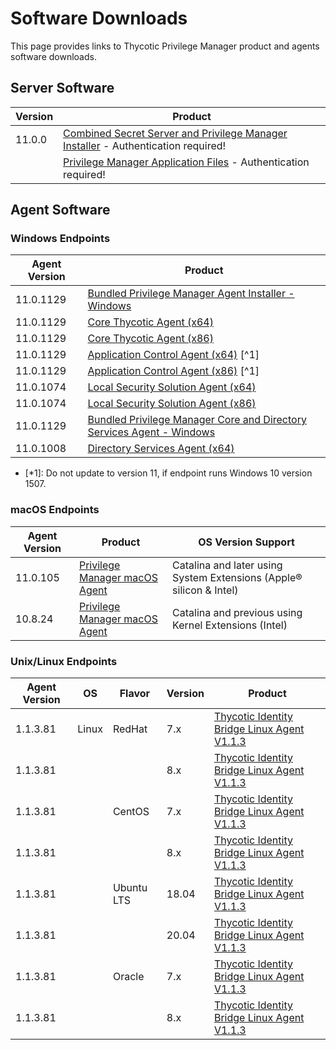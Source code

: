 [title]: # (Software Downloads)
[tags]: # (links)
[priority]: # (1502)
# Software Downloads

This page provides links to Thycotic Privilege Manager product and agents software downloads.

## Server Software

| Version | Product |
| ----- | ----- |
| 11.0.0 | [Combined Secret Server and Privilege Manager Installer](https://thycotic.force.com/support/s/download-onprem) - Authentication required! |
| | [Privilege Manager Application Files](https://thycotic.force.com/support/s/download-onprem) - Authentication required! |

## Agent Software

### Windows Endpoints

| Agent Version | Product |
| ----- | ----- |
| 11.0.1129 | [Bundled Privilege Manager Agent Installer - Windows](https://tmsnuget.thycotic.com/software/Agents/ThycoticAgentsInstaller_x86_11_0_1129.exe) |
| 11.0.1129 | [Core Thycotic Agent (x64)](https://tmsnuget.thycotic.com/software/Agents/ThycoticAgent_x64_11_0_1129.msi) |
| 11.0.1129 | [Core Thycotic Agent (x86)](https://tmsnuget.thycotic.com/software/Agents/ThycoticAgent_x86_11_0_1129.msi) |
| 11.0.1129 | [Application Control Agent (x64)](https://tmsnuget.thycotic.com/software/Agents/Thycotic_ApplicationControlAgent_x64_11_0_1129.msi) [^1] |
| 11.0.1129 | [Application Control Agent (x86)](https://tmsnuget.thycotic.com/software/Agents/Thycotic_ApplicationControlAgent_x86_11_0_1129.msi) [^1] |
| 11.0.1074 | [Local Security Solution Agent (x64)](https://tmsnuget.thycotic.com/software/Agents/Thycotic_LocalSecurityAgent_x64_11_0_1074.msi) |
| 11.0.1074 | [Local Security Solution Agent (x86)](https://tmsnuget.thycotic.com/software/Agents/Thycotic_LocalSecurityAgent_x86_11_0_1074.msi) |
| 11.0.1129 | [Bundled Privilege Manager Core and Directory Services Agent - Windows](https://tmsnuget.thycotic.com/software/Agents/ThycoticDirectoryServicesInstaller_x86_11_0_1129.exe) |
| 11.0.1008 | [Directory Services Agent (x64)](https://tmsnuget.thycotic.com/software/Agents/Thycotic_DirectoryServicesAgent_x64_11_0_1008.msi) |

* [*1]: Do not update to version 11, if endpoint runs Windows 10 version 1507.

### macOS Endpoints

| Agent Version | Product | OS Version Support|
| ----- | ----- | ----- |
| 11.0.105 | [Privilege Manager macOS Agent](https://tmsnuget.thycotic.com/software/Agents/ThycoticManagementAgent-11.0.105.dmg) | Catalina and later using System Extensions (Apple® silicon & Intel) |
| 10.8.24 | [Privilege Manager macOS Agent](https://tmsnuget.thycotic.com/software/Agents/ThycoticManagementAgent-10.8.24.dmg) | Catalina and previous using Kernel Extensions (Intel) |

### Unix/Linux Endpoints

| Agent Version | OS | Flavor | Version | Product |
| ----- | ----- | ----- | ----- | ----- |
| 1.1.3.81 | Linux | RedHat | 7.x | [Thycotic Identity Bridge Linux Agent V1.1.3](https://tmsnuget.thycotic.com/software/IdBridge/pmagent_x86_64_v1.1.3.81_rhel7.rpm) |
| 1.1.3.81 | | | 8.x | [Thycotic Identity Bridge Linux Agent V1.1.3](https://tmsnuget.thycotic.com/software/IdBridge/pmagent_x86_64_v1.1.3.81_rhel8.rpm) |
| 1.1.3.81 | | CentOS | 7.x | [Thycotic Identity Bridge Linux Agent V1.1.3](https://tmsnuget.thycotic.com/software/IdBridge/pmagent_x86_64_v1.1.3.81_centos7.rpm) |
| 1.1.3.81 | | | 8.x | [Thycotic Identity Bridge Linux Agent V1.1.3](https://tmsnuget.thycotic.com/software/IdBridge/pmagent_x86_64_v1.1.3.81_centos8.rpm) |
| 1.1.3.81 | | Ubuntu LTS | 18.04 | [Thycotic Identity Bridge Linux Agent V1.1.3](https://tmsnuget.thycotic.com/software/IdBridge/pmagent_x86_64_v1.1.3.81_ubuntu18.deb) |
| 1.1.3.81 | | | 20.04 | [Thycotic Identity Bridge Linux Agent V1.1.3](https://tmsnuget.thycotic.com/software/IdBridge/pmagent_x86_64_v1.1.3.81_ubuntu20.deb) |
| 1.1.3.81 | | Oracle | 7.x | [Thycotic Identity Bridge Linux Agent V1.1.3](https://tmsnuget.thycotic.com/software/IdBridge/pmagent_x86_64_v1.1.3.81_oraclelinux7.rpm) |
| 1.1.3.81 | | | 8.x | [Thycotic Identity Bridge Linux Agent V1.1.3](https://tmsnuget.thycotic.com/software/IdBridge/pmagent_x86_64_v1.1.3.81_oraclelinux8.rpm) |
